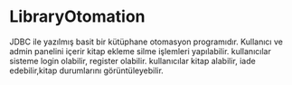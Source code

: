 # LibraryOtomation
JDBC ile yazılmış basit bir kütüphane otomasyon programıdır. 
Kullanıcı ve admin panelini içerir
kitap ekleme silme işlemleri yapılabilir.
kullanıcılar sisteme login olabilir, register olabilir.
kullanıcılar kitap alabilir, iade edebilir,kitap durumlarını görüntüleyebilir.



